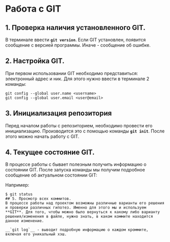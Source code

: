# Работа с GIT

## 1. Проверка наличия установленного GIT.
В терминале ввести **`git version`**. Если GIT установлен, появится сообщение с версией программы. Иначе - сообщение об ошибке.
## 2. Настройка GIT.
При первом использовании GIT необходимо представиться: электронный адрес и ник.
Для этого нужно ввести в терминале 2 команды:
```
git config --global user.name <username>
git config --global user.email <user@email>
```
## 3. Инициализация репозитория
Перед началом работы с репозиторием, необходимо провести его инициализацию. Производится это с помощью команды __`git init`__. После этого можно начать работу с GIT.
## 4. Текущее состояние GIT.
В процессе работы с бывает полезным получить информацию о состоянии GIT. После запуска команды мы получим подробное сообщение об актуальном состоянии GIT:

Например:
```
$ git status
## 5. Просмотр всех коммитов.
В процессе работы над проектом возможны различные варианты его решения и проверки различных гипотез. Именно для этого мы и используем **GIT**. Для того, чтобы можно было вернуться к какому либо варианту решения/изменения в файле, нужно знать, в каком коммите находится данное изменение. 

__`git log`__ - выводит подробную информацию о каждом кроммите, включая его уникальный хэш.